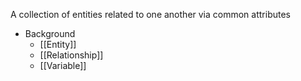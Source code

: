A collection of entities related to one another via common attributes

- Background
	- [[Entity]]
	- [[Relationship]]
	- [[Variable]]